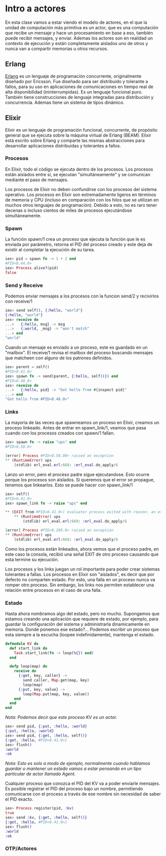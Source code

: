 # Intro a actores

En esta clase vamos a estar viendo el modelo de actores, en el que la unidad de computación más primitiva es un actor, que es una computación que recibe un mensaje y hace un procesamiento en base a eso, también puede recibir mensajes, y enviar. Ademas los actores son en realidad un contexto de ejecución y están completamente aislados uno de otros y nunca van a compartir memorias u otros recursos.

## Erlang

[Erlang](https://www.youtube.com/watch?v=xrIjfIjssLE) es un lenguaje de programación concurrente, originalmente diseñado por Ericsson. Fue diseñado para ser distribuido y tolerante a fallos, para su uso en aplicaciones de comunicaciones en tiempo real de alta disponibilidad (ininterrumpidas). Es un lenguaje funcional puro. También tiene construcciones de lenguaje integradas para distribución y concurrencia. Ademas tiene un sistema de tipos dinámico.

## Elixir

Elixir es un lenguaje de programación funcional, concurrente, de propósito general que se ejecuta sobre la máquina virtual de Erlang (BEAM). Elixir está escrito sobre Erlang y comparte las mismas abstracciones para desarrollar aplicaciones distribuidas y tolerantes a fallos.

### Procesos

En Elixir, todo el código se ejecuta dentro de los procesos. Los procesos están aislados entre sí, se ejecutan "simultáneamente" y se comunican mediante el paso de mensajes.

Los procesos de Elixir no deben confundirse con los procesos del sistema operativo. Los procesos en Elixir son extremadamente ligeros en términos de memoria y CPU (incluso en comparación con los hilos que se utilizan en muchos otros lenguajes de programación). Debido a esto, no es raro tener decenas o incluso cientos de miles de procesos ejecutándose simultáneamente.

### Spawn

La función spawn/1 crea un proceso que ejecuta la función que le es enviada por parámetro, retorna el PID del proceso creado y este deja de existir al completar la ejecución de su tarea.

```elixir
iex> pid = spawn fn -> 1 + 2 end
#PID<0.44.0>
iex> Process.alive?(pid)
false
```

### Send y Receive

Podemos enviar mensajes a los procesos con la funcion send/2 y recivirlos con receive/1

```elixir
iex> send self(), {:hello, "world"}
{:hello, "world"}
iex> receive do
...>   {:hello, msg} -> msg
...>   {:world, _msg} -> "won't match"
...> end
"world"
```

Cuando un mensaje es enviado a un proceso, este es guardado en un "mailbox". El receive/1 revisa el mailbox del proceso buscando mensajes que matcheen con alguno de los patrones definidos.

```elixir
iex> parent = self()
#PID<0.41.0>
iex> spawn fn -> send(parent, {:hello, self()}) end
#PID<0.48.0>
iex> receive do
...>   {:hello, pid} -> "Got hello from #{inspect pid}"
...> end
"Got hello from #PID<0.48.0>"
```

### Links

La mayoria de las veces que spawneamos un proceso en Elixir, creamos un proceso linkeado. Antes de entrar en spawn_link/1, veamos que pasa cuando con los procesos creados con spawn/1 fallan.

```elixir
iex> spawn fn -> raise "ups" end
#PID<0.58.0>

[error] Process #PID<0.58.00> raised an exception
** (RuntimeError) ups
    (stdlib) erl_eval.erl:668: :erl_eval.do_apply/6

```

Lanzo un error, pero el proceso padre sigue ejecutandose. Esto ocurre porque los procesos son aislados. Si queremos que el error se propague, tenemos que linkearlos. Esto se puede hacer con spawn_link/1

```elixir
iex> self()
#PID<0.41.0>
iex> spawn_link fn -> raise "ups" end

** (EXIT from #PID<0.41.0>) evaluator process exited with reason: an exception was raised:
    ** (RuntimeError) ups
        (stdlib) erl_eval.erl:668: :erl_eval.do_apply/6

[error] Process #PID<0.289.0> raised an exception
** (RuntimeError) ups
    (stdlib) erl_eval.erl:668: :erl_eval.do_apply/6

```

Como los procesos están linkeados, ahora vemos que el proceso padre, en este caso la consola, recibió una señal EXIT de otro proceso causando que esta termine su ejecución.

Los procesos y los links juegan un rol importante para poder crear sistemas tolerantes a fallas. Los procesos en Elixir son "aislados", es decir que por defecto no comparten estado. Por esto, una falla en un proceso nunca va romper otro proceso. Sin embargo, los links nos permiten establecer una relación entre procesos en el caso de una falla.

### Estado

Hasta ahora nombramos algo del estado, pero no mucho. Supongamos que estamos creando una aplicación que requiere de estado, por ejemplo, para guardar la configuración del sistema y administrarla dinamicamente en memoria. Donde ponemos ese estado?... Podemos escribir un proceso que esta siempre a la escucha (loopee indefinidamente), mantenga el estado.

```elixir
defmodule KV do
  def start_link do
    Task.start_link(fn -> loop(%{}) end)
  end

  defp loop(map) do
    receive do
      {:get, key, caller} ->
        send caller, Map.get(map, key)
        loop(map)
      {:put, key, value} ->
        loop(Map.put(map, key, value))
    end
  end
end
```

_Nota: Podemos decir que este proceso KV es un actor._

```elixir
iex> send pid, {:put, :hello, :world}
{:put, :hello, :world}
iex> send pid, {:get, :hello, self()}
{:get, :hello, #PID<0.41.0>}
iex> flush()
:world
:ok
```

_Nota: Esto es solo a modo de ejemplo, normalmente cuando hablamos guardar o mantener un estado vamos a estar pensando en un tipo particular de actor llamado Agent._

Cualquier proceso que conozca el PID del KV va a poder enviarle mensajes. Es posible registrar el PID del proceso bajo un nombre, permitiendo comunicarse con el proceso a través de ese nombre sin necesidad de saber el PID exacto.

```elixir
iex> Process.register(pid, :kv)
true
iex> send :kv, {:get, :hello, self()}
{:get, :hello, #PID<0.41.0>}
iex> flush()
:world
:ok
```

### OTP/Actores
